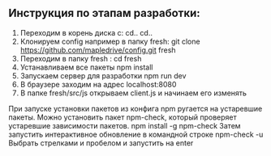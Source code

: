 ## Инструкция по этапам разработки:
1. Переходим в корень диска c:  cd..  cd..
2. Клонируем config например в папку fresh: git clone https://github.com/mapledrive/config.git fresh
3. Переходим в папку fresh :   cd fresh
4. Устанавливаем все пакеты npm install
5. Запускаем сервер для разработки npm run dev
6. В браузере заходим на адрес localhost:8080
7. В папке fresh/src/js открываем client.js и начинаем его изменять

При запуске установки пакетов из конфига npm ругается на устаревшие пакеты.
Можно установить пакет npm-check, который проверяет устаревшие зависимости пакетов. npm install -g npm-check
Затем запустить интерактивное обновление в командной строке npm-check -u
Выбрать стрелками и пробелом и запустить на enter
